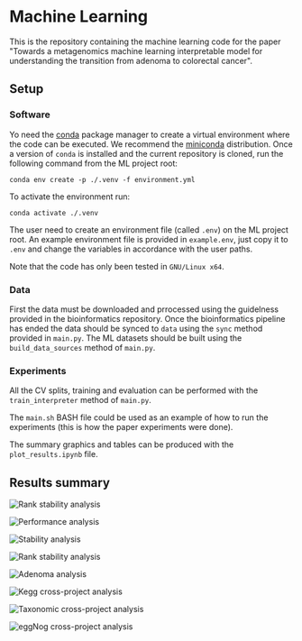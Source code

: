 # Machine Learning

This is the repository containing the machine learning code for the paper "Towards a metagenomics machine learning interpretable model for understanding the transition from adenoma to colorectal cancer".

## Setup

### Software

Yo need the [conda](https://docs.conda.io/en/latest/index.html) package manager to create a virtual environment where the code can be executed. We recommend the [miniconda](https://docs.conda.io/en/latest/miniconda.html) distribution. Once a version of `conda` is installed and the current repository is cloned, run the following command from the ML project root:
```
conda env create -p ./.venv -f environment.yml
```
To activate the environment run:
```
conda activate ./.venv
```

The user need to create an environment file (called `.env`) on the ML project root. An example environment file is provided in `example.env`, just copy it to `.env` and change the variables in accordance with the user paths.

Note that the code has only been tested in `GNU/Linux x64`.

### Data

First the data must be downloaded and prrocessed using the guidelness provided in the bioinformatics repository. Once the bioinformatics pipeline has ended the data should be synced to `data` using the `sync` method provided in `main.py`. The ML datasets should be built using the `build_data_sources` method of `main.py`.

### Experiments

All the CV splits, training and evaluation can be performed with the `train_interpreter` method of `main.py`.

The `main.sh` BASH file could be used as an example of how to run the experiments (this is how the paper experiments were done).

The summary graphics and tables can be produced with the `plot_results.ipynb` file.

## Results summary

![Rank stability analysis](figures/crc_signature_permutation_analysis.svg?raw=true "Rank stability analysis")

![Performance analysis](figures/crc_auroc_analysis.svg?raw=true "Performance analysis")

![Stability analysis](figures/crc_stability_analysis.svg?raw=true "Stability analysis")

![Rank stability analysis](figures/crc_rank_analysis.svg?raw=true "Rank stability analysis")

![Adenoma analysis](figures/crc_adenoma_radar.svg?raw=true "Adenoma analysis")

![Kegg cross-project analysis](figures/crc_kegg_kos_score_matrix.svg?raw=true "Kegg cross-project analysis")

![Taxonomic cross-project analysis](figures/crc_centrifuge_score_matrix.svg?raw=true "Taxonomic cross-project analysis")

![eggNog cross-project analysis](figures/crc_ogs_score_matrix.svg?raw=true "eggNog cross-project analysis")

